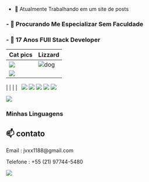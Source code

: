- 🔭 Atualmente Trabalhando em um site de posts

<h3>- 🤔 Procurando Me Especializar Sem Faculdade</h3>
<h3>- 💬 17 Anos FUll Stack Developer</h3>

| Cat pics      | Lizzard                                     |
| ----------------------------------- | ------------------------------------------- |
| ![](https://img.shields.io/badge/HTML5-E34F26?style=for-the-badge&logo=html5&logoColor=white) | ![dog](https://example.com/dog.png) | ![lizzard](https://example.com/lizzard.png) |
|![](https://img.shields.io/badge/CSS3-1572B6?style=for-the-badge&logo=css3&logoColor=white)
|
|
|
|
<img src=""/>
<img src=""/>
<img src="https://img.shields.io/badge/TypeScript-007ACC?style=for-the-badge&logo=typescript&logoColor=white"/>
<img src="https://img.shields.io/badge/React-20232A?style=for-the-badge&logo=react&logoColor=61DAFB"/>
<img src="https://img.shields.io/badge/Tailwind_CSS-38B2AC?style=for-the-badge&logo=tailwind-css&logoColor=white=="/>
<img src="https://img.shields.io/badge/Prisma-3982CE?style=for-the-badge&logo=Prisma&logoColor=white"/>
<img src="https://img.shields.io/badge/Node.js-43853D?style=for-the-badge&logo=node.js&logoColor=white"/>
 </tr>
 <tr>
  <img src="https://github-readme-stats.vercel.app/api/top-langs/?username=jvxx1188&theme=blue-green">
 </tr>
</table>

### Minhas Linguagens


<h2 >📫 contato</h2> 
<p>Email : jvxx1188@gmail.com</p>
<p>Telefone : +55 (21) 97744-5480</p>
<a target="_blank" href="https://www.linkedin.com/in/jos%C3%A9-dami%C3%A3o-b8b3b5258/"> <img src="https://img.shields.io/badge/LinkedIn-0077B5?style=for-the-badge&logo=linkedin&logoColor=white"></img></a>
